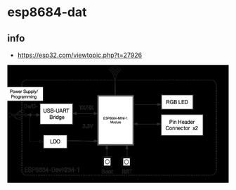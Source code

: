 

# esp8684-dat

## info
- https://esp32.com/viewtopic.php?t=27926

![](28-37-15-15-12-2022.png)




